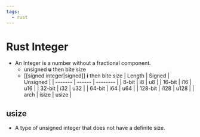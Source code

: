 ```yaml
---
tags:
  - rust
---
```

# Rust Integer
- An Integer is a number without a fractional component.
	-  unsigned **u** then bite size
	-  [[signed integer|signed]] **i** then bite size
| Length  | Signed | Unsigned |
| ------- | ------ | -------- |
| 8-bit   | i8     | u8       |
| 16-bit  | i16    | u16      |
| 32-bit  | i32    | u32      |
| 64-bit  | i64    | u64      |
| 128-bit | i128   | u128     |
| arch    | isize  | usize         |

## usize
- A type of unsigned integer that does not have a definite size.



